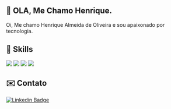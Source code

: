 ## 🧑 OLA, Me Chamo Henrique.

Oi, Me chamo Henrique Almeida de Oliveira e sou apaixonado por tecnologia.

## 📖 Skills

[![](https://img.shields.io/badge/HTML5-E34F26?style=for-the-badge&logo=html5&logoColor=white)]()
[![](https://img.shields.io/badge/CSS3-1572B6?style=for-the-badge&logo=css3&logoColor=white)]()
[![](https://img.shields.io/badge/JavaScript-323330?style=for-the-badge&logo=javascript&logoColor=F7DF1E)]()
[![](https://img.shields.io/badge/React-20232A?style=for-the-badge&logo=react&logoColor=61DAFB)]()

## ✉️ Contato

[![Linkedin Badge](https://img.shields.io/badge/LinkedIn-0077B5?style=for-the-badge&logo=linkedin&logoColor=white&link=https://www.linkedin.com/in/henrique-almeida-de-oliveira-6031ba248/)](https://www.linkedin.com/in/henrique-almeida-de-oliveira-6031ba248/) 

